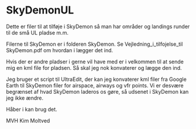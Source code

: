 # SkyDemonUL
Dette er filer til at tilføje i SkyDemon så man har områder og landings runder til de små UL pladse m.m.

Filerne til SkyDemon er i folderen SkyDemon. 
Se Vejledning_i_tilfojelse_til SkyDemon.pdf om hvordan i lægger det ind.

Hvis der er andre pladser i gerne vil have med er i velkommen til at sende mig en kml file for pladsen. Så skal jeg nok konvaterer og lægge den ind.

Jeg bruger et script til UltraEdit, der kan jeg konvaterer kml filer fra Google Earth til SkyDemon filer for airspace, airways og vfr points.
Vi er desvære begrænset af hvad SkyDemon laderos os gøre, så udsenet i SkyDemon kan jeg ikke ændre.



Håber i kan brug det.

MVH
Kim Moltved
